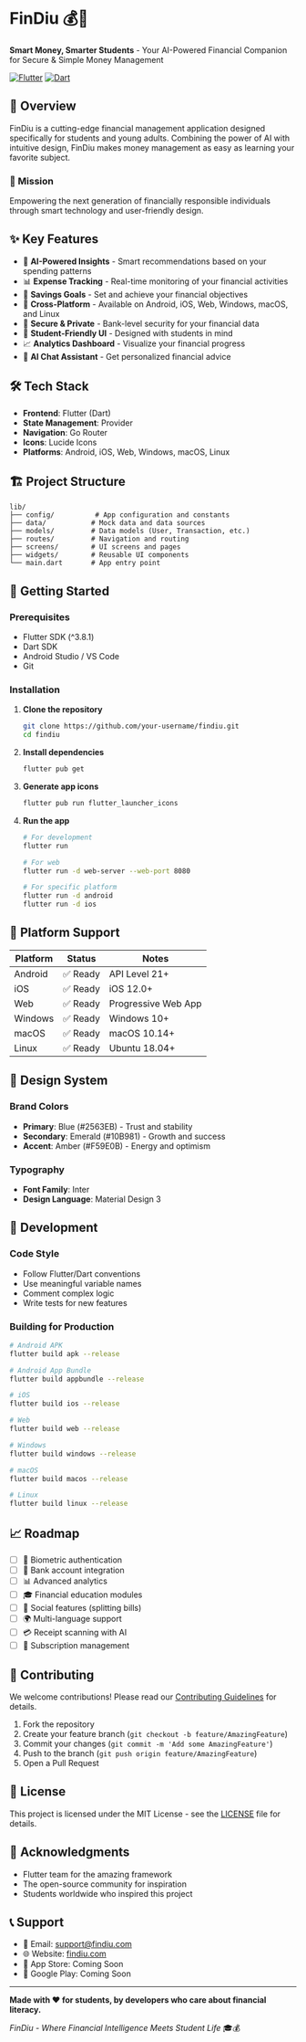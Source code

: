 # FinDiu 💰📱

**Smart Money, Smarter Students** - Your AI-Powered Financial Companion for Secure & Simple Money Management

[![Flutter](https://img.shields.io/badge/Flutter-02569B?style=for-the-badge&logo=flutter&logoColor=white)](https://flutter.dev)
[![Dart](https://img.shields.io/badge/Dart-0175C2?style=for-the-badge&logo=dart&logoColor=white)](https://dart.dev)

## 🚀 Overview

FinDiu is a cutting-edge financial management application designed specifically for students and young adults. Combining the power of AI with intuitive design, FinDiu makes money management as easy as learning your favorite subject.

### 🎯 Mission
Empowering the next generation of financially responsible individuals through smart technology and user-friendly design.

## ✨ Key Features

- 🤖 **AI-Powered Insights** - Smart recommendations based on your spending patterns
- 📊 **Expense Tracking** - Real-time monitoring of your financial activities
- 🎯 **Savings Goals** - Set and achieve your financial objectives
- 📱 **Cross-Platform** - Available on Android, iOS, Web, Windows, macOS, and Linux
- 🔐 **Secure & Private** - Bank-level security for your financial data
- 🎨 **Student-Friendly UI** - Designed with students in mind
- 📈 **Analytics Dashboard** - Visualize your financial progress
- 💬 **AI Chat Assistant** - Get personalized financial advice

## 🛠️ Tech Stack

- **Frontend**: Flutter (Dart)
- **State Management**: Provider
- **Navigation**: Go Router
- **Icons**: Lucide Icons
- **Platforms**: Android, iOS, Web, Windows, macOS, Linux

## 🏗️ Project Structure

```
lib/
├── config/          # App configuration and constants
├── data/           # Mock data and data sources
├── models/         # Data models (User, Transaction, etc.)
├── routes/         # Navigation and routing
├── screens/        # UI screens and pages
├── widgets/        # Reusable UI components
└── main.dart       # App entry point
```

## 🚀 Getting Started

### Prerequisites
- Flutter SDK (^3.8.1)
- Dart SDK
- Android Studio / VS Code
- Git

### Installation

1. **Clone the repository**
   ```bash
   git clone https://github.com/your-username/findiu.git
   cd findiu
   ```

2. **Install dependencies**
   ```bash
   flutter pub get
   ```

3. **Generate app icons**
   ```bash
   flutter pub run flutter_launcher_icons
   ```

4. **Run the app**
   ```bash
   # For development
   flutter run
   
   # For web
   flutter run -d web-server --web-port 8080
   
   # For specific platform
   flutter run -d android
   flutter run -d ios
   ```

## 📱 Platform Support

| Platform | Status | Notes |
|----------|--------|-------|
| Android  | ✅ Ready | API Level 21+ |
| iOS      | ✅ Ready | iOS 12.0+ |
| Web      | ✅ Ready | Progressive Web App |
| Windows  | ✅ Ready | Windows 10+ |
| macOS    | ✅ Ready | macOS 10.14+ |
| Linux    | ✅ Ready | Ubuntu 18.04+ |

## 🎨 Design System

### Brand Colors
- **Primary**: Blue (#2563EB) - Trust and stability
- **Secondary**: Emerald (#10B981) - Growth and success
- **Accent**: Amber (#F59E0B) - Energy and optimism

### Typography
- **Font Family**: Inter
- **Design Language**: Material Design 3

## 🔧 Development

### Code Style
- Follow Flutter/Dart conventions
- Use meaningful variable names
- Comment complex logic
- Write tests for new features

### Building for Production

```bash
# Android APK
flutter build apk --release

# Android App Bundle
flutter build appbundle --release

# iOS
flutter build ios --release

# Web
flutter build web --release

# Windows
flutter build windows --release

# macOS
flutter build macos --release

# Linux
flutter build linux --release
```

## 📈 Roadmap

- [ ] 🔐 Biometric authentication
- [ ] 🏦 Bank account integration
- [ ] 📊 Advanced analytics
- [ ] 🎓 Financial education modules
- [ ] 🤝 Social features (splitting bills)
- [ ] 🌍 Multi-language support
- [ ] 💳 Receipt scanning with AI
- [ ] 📅 Subscription management

## 🤝 Contributing

We welcome contributions! Please read our [Contributing Guidelines](CONTRIBUTING.md) for details.

1. Fork the repository
2. Create your feature branch (`git checkout -b feature/AmazingFeature`)
3. Commit your changes (`git commit -m 'Add some AmazingFeature'`)
4. Push to the branch (`git push origin feature/AmazingFeature`)
5. Open a Pull Request

## 📄 License

This project is licensed under the MIT License - see the [LICENSE](LICENSE) file for details.

## 🙏 Acknowledgments

- Flutter team for the amazing framework
- The open-source community for inspiration
- Students worldwide who inspired this project

## 📞 Support

- 📧 Email: support@findiu.com
- 🌐 Website: [findiu.com](https://findiu.com)
- 📱 App Store: Coming Soon
- 🏪 Google Play: Coming Soon

---

**Made with ❤️ for students, by developers who care about financial literacy.**

*FinDiu - Where Financial Intelligence Meets Student Life* 🎓💰
